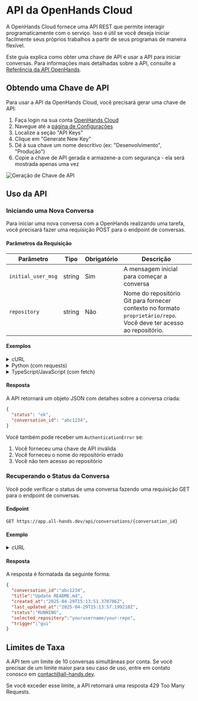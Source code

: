 # API da OpenHands Cloud

A OpenHands Cloud fornece uma API REST que permite interagir programaticamente com o serviço. Isso é útil se você deseja iniciar facilmente seus próprios trabalhos a partir de seus programas de maneira flexível.

Este guia explica como obter uma chave de API e usar a API para iniciar conversas.
Para informações mais detalhadas sobre a API, consulte a [Referência da API OpenHands](https://docs.all-hands.dev/swagger-ui/).

## Obtendo uma Chave de API

Para usar a API da OpenHands Cloud, você precisará gerar uma chave de API:

1. Faça login na sua conta [OpenHands Cloud](https://app.all-hands.dev)
2. Navegue até a [página de Configurações](https://app.all-hands.dev/settings)
3. Localize a seção "API Keys"
4. Clique em "Generate New Key"
5. Dê à sua chave um nome descritivo (ex: "Desenvolvimento", "Produção")
6. Copie a chave de API gerada e armazene-a com segurança - ela será mostrada apenas uma vez

![Geração de Chave de API](/img/docs/api-key-generation.png)

## Uso da API

### Iniciando uma Nova Conversa

Para iniciar uma nova conversa com a OpenHands realizando uma tarefa, você precisará fazer uma requisição POST para o endpoint de conversas.

#### Parâmetros da Requisição

| Parâmetro | Tipo | Obrigatório | Descrição |
|-----------|------|-------------|-----------|
| `initial_user_msg` | string | Sim | A mensagem inicial para começar a conversa |
| `repository` | string | Não | Nome do repositório Git para fornecer contexto no formato `proprietário/repo`. Você deve ter acesso ao repositório. |

#### Exemplos

<details>
<summary>cURL</summary>

```bash
curl -X POST "https://app.all-hands.dev/api/conversations" \
  -H "Authorization: Bearer YOUR_API_KEY" \
  -H "Content-Type: application/json" \
  -d '{
    "initial_user_msg": "Check whether there is any incorrect information in the README.md file and send a PR to fix it if so.",
    "repository": "yourusername/your-repo"
  }'
```
</details>

<details>
<summary>Python (com requests)</summary>

```python
import requests

api_key = "YOUR_API_KEY"
url = "https://app.all-hands.dev/api/conversations"

headers = {
    "Authorization": f"Bearer {api_key}",
    "Content-Type": "application/json"
}

data = {
    "initial_user_msg": "Check whether there is any incorrect information in the README.md file and send a PR to fix it if so.",
    "repository": "yourusername/your-repo"
}

response = requests.post(url, headers=headers, json=data)
conversation = response.json()

print(f"Conversation Link: https://app.all-hands.dev/conversations/{conversation['id']}")
print(f"Status: {conversation['status']}")
```
</details>

<details>
<summary>TypeScript/JavaScript (com fetch)</summary>

```typescript
const apiKey = "YOUR_API_KEY";
const url = "https://app.all-hands.dev/api/conversations";

const headers = {
  "Authorization": `Bearer ${apiKey}`,
  "Content-Type": "application/json"
};

const data = {
  initial_user_msg: "Check whether there is any incorrect information in the README.md file and send a PR to fix it if so.",
  repository: "yourusername/your-repo"
};

async function startConversation() {
  try {
    const response = await fetch(url, {
      method: "POST",
      headers: headers,
      body: JSON.stringify(data)
    });

    const conversation = await response.json();

    console.log(`Conversation Link: https://app.all-hands.dev/conversations/${conversation.id}`);
    console.log(`Status: ${conversation.status}`);

    return conversation;
  } catch (error) {
    console.error("Error starting conversation:", error);
  }
}

startConversation();
```

</details>

#### Resposta

A API retornará um objeto JSON com detalhes sobre a conversa criada:

```json
{
  "status": "ok",
  "conversation_id": "abc1234",
}
```

Você também pode receber um `AuthenticationError` se:

1. Você forneceu uma chave de API inválida
2. Você forneceu o nome do repositório errado
3. Você não tem acesso ao repositório


### Recuperando o Status da Conversa

Você pode verificar o status de uma conversa fazendo uma requisição GET para o endpoint de conversas.

#### Endpoint

```
GET https://app.all-hands.dev/api/conversations/{conversation_id}
```

#### Exemplo

<details>
<summary>cURL</summary>

```bash
curl -X GET "https://app.all-hands.dev/api/conversations/{conversation_id}" \
  -H "Authorization: Bearer YOUR_API_KEY"
```
</details>

#### Resposta

A resposta é formatada da seguinte forma:

```json
{
  "conversation_id":"abc1234",
  "title":"Update README.md",
  "created_at":"2025-04-29T15:13:51.370706Z",
  "last_updated_at":"2025-04-29T15:13:57.199210Z",
  "status":"RUNNING",
  "selected_repository":"yourusername/your-repo",
  "trigger":"gui"
}
```

## Limites de Taxa

A API tem um limite de 10 conversas simultâneas por conta. Se você precisar de um limite maior para seu caso de uso, entre em contato conosco em [contact@all-hands.dev](mailto:contact@all-hands.dev).

Se você exceder esse limite, a API retornará uma resposta 429 Too Many Requests.